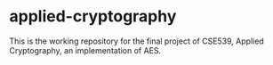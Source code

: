 # applied-cryptography
This is the working repository for the final project of CSE539, Applied Cryptography, an implementation of AES.
